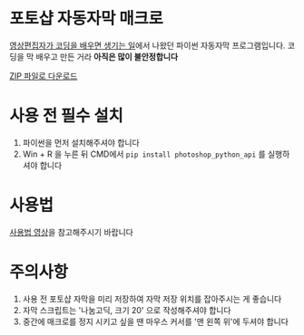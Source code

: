 # 포토샵 자동자막 매크로

[영상편집자가 코딩을 배우면 생기는 일]()에서 나왔던 파이썬 자동자막 프로그램입니다.
코딩을 막 배우고 만든 거라 **아직은 많이 불안정합니다**

[ZIP 파일로 다운로드]()
# 사용 전 필수 설치
1. 파이썬을 먼저 설치해주셔야 합니다
2. Win + R 을 누른 뒤 CMD에서 `pip install photoshop_python_api` 를 실행하셔야 합니다

# 사용법
[사용법 영상]()을 참고해주시기 바랍니다

# 주의사항
1. 사용 전 포토샵 자막을 미리 저장하여 자막 저장 위치를 잡아주시는 게 좋습니다
2. 자막 스크립트는 '나눔고딕, 크기 20' 으로 작성해주셔야 합니다
3. 중간에 매크로를 정지 시키고 싶을 땐 마우스 커서를 '맨 왼쪽 위'에 두셔야 합니다

